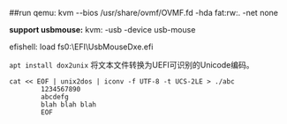 ##run qemu:
kvm --bios /usr/share/ovmf/OVMF.fd -hda fat:rw:. -net none

**support usbmouse:**
kvm: -usb -device usb-mouse

efishell: load fs0:\EFI\UsbMouseDxe.efi


`apt install dox2unix`
将文本文件转换为UEFI可识别的Unicode编码。
```
cat << EOF | unix2dos | iconv -f UTF-8 -t UCS-2LE > ./abc
        1234567890
        abcdefg
        blah blah blah
        EOF
```

